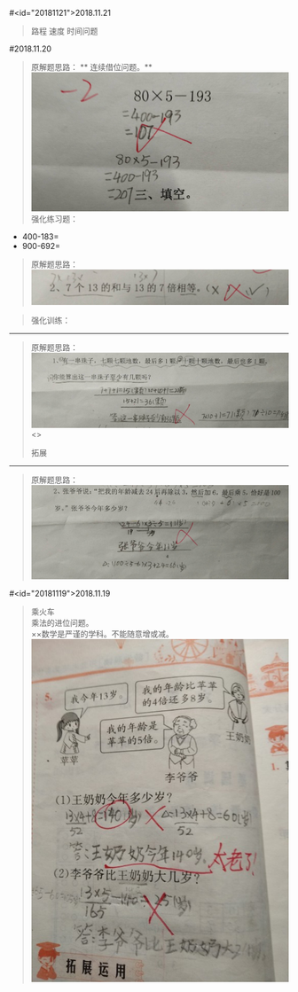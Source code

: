#<id="20181121">2018.11.21

> 路程 速度 时间问题

#2018.11.20

> 原解题思路：
>** 连续借位问题。**
![](/assets/20181120.jpg)
> 强化练习题：
* 400-183=      
* 900-692=

> 原解题思路：
![](/assets/20181120_2.jpg)

>强化训练：
---
> 原解题思路：
![](/assets/20181120_3.jpg)<>
> <p id="20181120"/>拓展
---
>原解题思路：
![](/assets/20181120_4.jpg)

#<id="20181119">2018.11.19
> 乘火车  
> 乘法的进位问题。  
> ××数学是严谨的学科。不能随意增或减。  
> ![](/assets/IMG_1.jpg)



